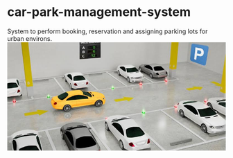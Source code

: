 # car-park-management-system
System to perform booking, reservation and assigning parking lots for urban environs.
	<img src="carpark.jpeg"/>
